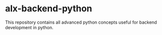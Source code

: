 # alx-backend-python

This repository contains all advanced python concepts useful for backend development in python.